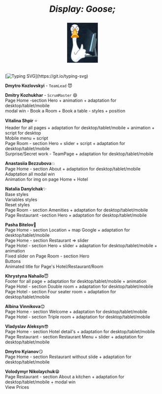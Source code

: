 <h1 align="center"><em> Display: Goose;</em>

<img src="https://github.com/Dmytroukraine/command_project_mimino/blob/main/src/images/photo_2023-03-09_00-41-40.jpg"  alt="goose" width=100/></h1>

[![Typing SVG](https://readme-typing-svg.herokuapp.com?font=Fira+Code&pause=1000&color=3700F7&width=435&lines=A+clever+person+solves+a+problem.+;A+wise+person+avoids+it.)](https://git.io/typing-svg)

<b>Dmytro Kozlovskyi</b>  - `TeamLead` :smiling_imp:

<b>Dmitry Kozhukhar</b> - `ScrumMaster` :smile:
</br>Page Home -section  Hero + animation + adaptation for desktop/tablet/mobile
</br>modal win - Book a Room + Book a table - styles + position

<b>Vitalina Shpir</b> :star:
</br>Header for all pages + adaptation for desktop/tablet/mobile + animation + script for desktop
</br>Mobile menu + script
</br>Page Room - section Hero + slider + script + adaptation for desktop/tablet/mobile
</br>Surprise/Secret work - TeamPage + adaptation for desktop/tablet/mobile

<b>Anastasiia Bezzubova</b>:boom:
</br>Page Home - section About + adaptation for desktop/tablet/mobile
</br>Adaptation all modal win
</br>Animation for img on page Home + Hotel

<b>Natalia Danylchak</b>:sparkles:
</br>Base styles
</br>Variables styles
</br>Reset styles
</br>Page Room - section Amenities + adaptation for desktop/tablet/mobile
</br>Page Restaurant -section Hero + adaptation for desktop/tablet/mobile

<b>Pasha Bitelov</b>:muscle:
</br>Page Home - section Location + map Google + adaptation for desktop/tablet/mobile
</br>Page Home - section Restaurant => slider
</br>Page Hotel - section Hero + slider + adaptation for desktop/tablet/mobile + animation
</br>Fixed slider on Page Room - section Hero
</br>Buttons
</br>Animated title for Page's Hotel/Restaurant/Room 

<b>Khrystyna Nahailo</b>:innocent:
</br>Footer for all page + adaptation for desktop/tablet/mobile + animation
</br>Page Hotel - section Double room + adaptation for desktop/tablet/mobile
</br>Page Hotel - section Four seater room + adaptation for desktop/tablet/mobile

<b>Albina Vinnikova</b>:blush:
</br>Page Home - section Welcome + adaptation for desktop/tablet/mobile
</br>Page Hotel - section Triple room + adaptation for desktop/tablet/mobile

<b>Vladyslav Aleksyn</b>:sunglasses:
</br>Page Home - section Hotel detail's + adaptation for desktop/tablet/mobile
</br>Page Restaurant - section Restaurant Menu + slider + adaptation for desktop/tablet/mobile

<b>Dmytro Kyianov</b>:smirk:
</br>Page Home - section Restaurant without slide + adaptation for desktop/tablet/mobile

<b>Volodymyr Nikolaychuk</b>:grin:
</br>Page Restaurant - section About a kitchen + adaptation for desktop/tablet/mobile + modal win </br>View Prices
